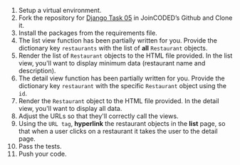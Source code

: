 1. Setup a virtual environment.
2. Fork the repository for [Django Task 05](https://github.com/JoinCODED/task_05) in JoinCODED’s Github and Clone it.
3. Install the packages from the requirements file.
4. The list view function has been partially written for you. Provide the dictionary key `restaurants` with the list of **all** `Restaurant` objects.
5. Render the list of `Restaurant` objects to the HTML file provided. In the list view, you'll want to display minimum data (restaurant name and description).
6. The detail view function has been partially written for you. Provide the dictionary key `restaurant` with the specific `Restaurant` object using the `id`.
7. Render the `Restaurant` object to the HTML file provided. In the detail view, you'll want to display all data.
8. Adjust the URLs so that they'll correctly call the views.
9. Using the `URL tag`, **hyperlink** the restaurant objects in the **list** page, so that when a user clicks on a restaurant it takes the user to the detail page.
10. Pass the tests.
11. Push your code.
